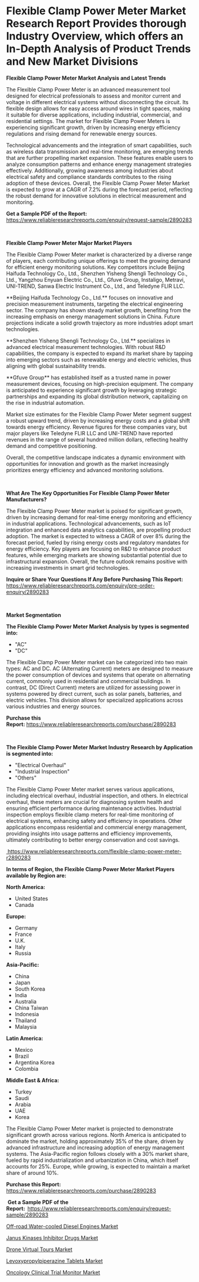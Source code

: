 <p><h1>Flexible Clamp Power Meter Market Research Report Provides thorough Industry Overview, which offers an In-Depth Analysis of Product Trends and New Market Divisions</h1></p><p><strong>Flexible Clamp Power Meter Market Analysis and Latest Trends</strong></p>
<p><p>The Flexible Clamp Power Meter is an advanced measurement tool designed for electrical professionals to assess and monitor current and voltage in different electrical systems without disconnecting the circuit. Its flexible design allows for easy access around wires in tight spaces, making it suitable for diverse applications, including industrial, commercial, and residential settings. The market for Flexible Clamp Power Meters is experiencing significant growth, driven by increasing energy efficiency regulations and rising demand for renewable energy sources. </p><p>Technological advancements and the integration of smart capabilities, such as wireless data transmission and real-time monitoring, are emerging trends that are further propelling market expansion. These features enable users to analyze consumption patterns and enhance energy management strategies effectively. Additionally, growing awareness among industries about electrical safety and compliance standards contributes to the rising adoption of these devices. Overall, the Flexible Clamp Power Meter Market is expected to grow at a CAGR of 7.2% during the forecast period, reflecting the robust demand for innovative solutions in electrical measurement and monitoring.</p></p>
<p><strong>Get a Sample PDF of the Report:&nbsp;</strong> <a href="https://www.reliableresearchreports.com/enquiry/request-sample/2890283?utm_campaign=31&utm_medium=2&utm_source=Github&utm_content=ia&utm_term=14032025&utm_id=flexible-clamp-power-meter">https://www.reliableresearchreports.com/enquiry/request-sample/2890283</a></p>
<p>&nbsp;</p>
<p><strong>Flexible Clamp Power Meter Major Market Players</strong></p>
<p><p>The Flexible Clamp Power Meter market is characterized by a diverse range of players, each contributing unique offerings to meet the growing demand for efficient energy monitoring solutions. Key competitors include Beijing Haifuda Technology Co., Ltd., Shenzhen Yisheng Shengli Technology Co., Ltd., Yangzhou Enyuan Electric Co., Ltd., Gfuve Group, Instaligo, Metravi, UNI-TREND, Sanwa Electric Instrument Co., Ltd., and Teledyne FLIR LLC.</p><p>**Beijing Haifuda Technology Co., Ltd.** focuses on innovative and precision measurement instruments, targeting the electrical engineering sector. The company has shown steady market growth, benefiting from the increasing emphasis on energy management solutions in China. Future projections indicate a solid growth trajectory as more industries adopt smart technologies.</p><p>**Shenzhen Yisheng Shengli Technology Co., Ltd.** specializes in advanced electrical measurement technologies. With robust R&D capabilities, the company is expected to expand its market share by tapping into emerging sectors such as renewable energy and electric vehicles, thus aligning with global sustainability trends.</p><p>**Gfuve Group** has established itself as a trusted name in power measurement devices, focusing on high-precision equipment. The company is anticipated to experience significant growth by leveraging strategic partnerships and expanding its global distribution network, capitalizing on the rise in industrial automation.</p><p>Market size estimates for the Flexible Clamp Power Meter segment suggest a robust upward trend, driven by increasing energy costs and a global shift towards energy efficiency. Revenue figures for these companies vary, but major players like Teledyne FLIR LLC and UNI-TREND have reported revenues in the range of several hundred million dollars, reflecting healthy demand and competitive positioning.</p><p>Overall, the competitive landscape indicates a dynamic environment with opportunities for innovation and growth as the market increasingly prioritizes energy efficiency and advanced monitoring solutions.</p></p>
<p>&nbsp;</p>
<p><strong>What Are The Key Opportunities For Flexible Clamp Power Meter Manufacturers?</strong></p>
<p><p>The Flexible Clamp Power Meter market is poised for significant growth, driven by increasing demand for real-time energy monitoring and efficiency in industrial applications. Technological advancements, such as IoT integration and enhanced data analytics capabilities, are propelling product adoption. The market is expected to witness a CAGR of over 8% during the forecast period, fueled by rising energy costs and regulatory mandates for energy efficiency. Key players are focusing on R&D to enhance product features, while emerging markets are showing substantial potential due to infrastructural expansion. Overall, the future outlook remains positive with increasing investments in smart grid technologies.</p></p>
<p><strong>Inquire or Share Your Questions If Any Before Purchasing This Report:</strong> <a href="https://www.reliableresearchreports.com/enquiry/pre-order-enquiry/2890283?utm_campaign=31&utm_medium=2&utm_source=Github&utm_content=ia&utm_term=14032025&utm_id=flexible-clamp-power-meter">https://www.reliableresearchreports.com/enquiry/pre-order-enquiry/2890283</a></p>
<p>&nbsp;</p>
<p><strong>Market Segmentation</strong></p>
<p><strong>The Flexible Clamp Power Meter Market Analysis by types is segmented into:</strong></p>
<p><ul><li>"AC"</li><li>"DC"</li></ul></p>
<p><p>The Flexible Clamp Power Meter market can be categorized into two main types: AC and DC. AC (Alternating Current) meters are designed to measure the power consumption of devices and systems that operate on alternating current, commonly used in residential and commercial buildings. In contrast, DC (Direct Current) meters are utilized for assessing power in systems powered by direct current, such as solar panels, batteries, and electric vehicles. This division allows for specialized applications across various industries and energy sources.</p></p>
<p><strong>Purchase this Report:&nbsp;</strong><a href="https://www.reliableresearchreports.com/purchase/2890283?utm_campaign=31&utm_medium=2&utm_source=Github&utm_content=ia&utm_term=14032025&utm_id=flexible-clamp-power-meter">https://www.reliableresearchreports.com/purchase/2890283</a></p>
<p>&nbsp;</p>
<p><strong>The Flexible Clamp Power Meter Market Industry Research by Application is segmented into:</strong></p>
<p><ul><li>"Electrical Overhaul"</li><li>"Industrial Inspection"</li><li>"Others"</li></ul></p>
<p><p>The Flexible Clamp Power Meter market serves various applications, including electrical overhaul, industrial inspection, and others. In electrical overhaul, these meters are crucial for diagnosing system health and ensuring efficient performance during maintenance activities. Industrial inspection employs flexible clamp meters for real-time monitoring of electrical systems, enhancing safety and efficiency in operations. Other applications encompass residential and commercial energy management, providing insights into usage patterns and efficiency improvements, ultimately contributing to better energy conservation and cost savings.</p></p>
<p><a href="https://www.reliableresearchreports.com/flexible-clamp-power-meter-r2890283?utm_campaign=31&utm_medium=2&utm_source=Github&utm_content=ia&utm_term=14032025&utm_id=flexible-clamp-power-meter">&nbsp;https://www.reliableresearchreports.com/flexible-clamp-power-meter-r2890283</a></p>
<p><strong>In terms of Region, the Flexible Clamp Power Meter Market Players available by Region are:</strong></p>
<p>
    <p> <strong> North America: </strong>
        <ul>
            <li>United States</li>
            <li>Canada</li>
        </ul>
        </p> 
    <p> <strong> Europe: </strong>
        <ul>
            <li>Germany</li>
            <li>France</li>
            <li>U.K.</li>
            <li>Italy</li>
            <li>Russia</li>
        </ul>
        </p> 
    <p> <strong> Asia-Pacific: </strong>
        <ul>
            <li>China</li>
            <li>Japan</li>
            <li>South Korea</li>
            <li>India</li>
            <li>Australia</li>
            <li>China Taiwan</li>
            <li>Indonesia</li>
            <li>Thailand</li>
            <li>Malaysia</li>
        </ul>
        </p> 
    <p> <strong> Latin America: </strong>
        <ul>
            <li>Mexico</li>
            <li>Brazil</li>
            <li>Argentina Korea</li>
            <li>Colombia</li>
        </ul>
        </p> 
    <p> <strong> Middle East & Africa: </strong>
        <ul>
            <li>Turkey</li>
            <li>Saudi</li>
            <li>Arabia</li>
            <li>UAE</li>
            <li>Korea</li>
        </ul>
    </p>
    </p>
<p><p>The Flexible Clamp Power Meter market is projected to demonstrate significant growth across various regions. North America is anticipated to dominate the market, holding approximately 35% of the share, driven by advanced infrastructure and increasing adoption of energy management systems. The Asia-Pacific region follows closely with a 30% market share, fueled by rapid industrialization and urbanization in China, which itself accounts for 25%. Europe, while growing, is expected to maintain a market share of around 10%.</p></p>
<p><strong>Purchase this Report: </strong><a href="https://www.reliableresearchreports.com/purchase/2890283?utm_campaign=31&utm_medium=2&utm_source=Github&utm_content=ia&utm_term=14032025&utm_id=flexible-clamp-power-meter">https://www.reliableresearchreports.com/purchase/2890283</a></p>
<p>&nbsp;<strong>Get a Sample PDF of the Report:&nbsp;&nbsp;</strong><a href="https://www.reliableresearchreports.com/enquiry/request-sample/2890283?utm_campaign=31&utm_medium=2&utm_source=Github&utm_content=ia&utm_term=14032025&utm_id=flexible-clamp-power-meter">https://www.reliableresearchreports.com/enquiry/request-sample/2890283</a></p>
<p><strong></strong></p>
<p><p><a href="https://github.com/hamremunazm4/Market-Research-Report-List-1/blob/main/off-road-water-cooled-diesel-engines-market.md?utm_campaign=31&utm_medium=2&utm_source=Github&utm_content=ia&utm_term=14032025&utm_id=flexible-clamp-power-meter">Off-road Water-cooled Diesel Engines Market</a></p><p><a href="https://github.com/kirstejuvet/Market-Research-Report-List-1/blob/main/janus-kinases-inhibitor-drugs-market.md?utm_campaign=31&utm_medium=2&utm_source=Github&utm_content=ia&utm_term=14032025&utm_id=flexible-clamp-power-meter">Janus Kinases Inhibitor Drugs Market</a></p><p><a href="https://github.com/plawragarile/Market-Research-Report-List-1/blob/main/drone-virtual-tours-market.md?utm_campaign=31&utm_medium=2&utm_source=Github&utm_content=ia&utm_term=14032025&utm_id=flexible-clamp-power-meter">Drone Virtual Tours Market</a></p><p><a href="https://github.com/jhoonatsev/Market-Research-Report-List-1/blob/main/levoxypropylpiperazine-tablets-market.md?utm_campaign=31&utm_medium=2&utm_source=Github&utm_content=ia&utm_term=14032025&utm_id=flexible-clamp-power-meter">Levoxypropylpiperazine Tablets Market</a></p><p><a href="https://github.com/boccalyver5k/Market-Research-Report-List-1/blob/main/oncology-clinical-trial-monitor-market.md?utm_campaign=31&utm_medium=2&utm_source=Github&utm_content=ia&utm_term=14032025&utm_id=flexible-clamp-power-meter">Oncology Clinical Trial Monitor Market</a></p></p>